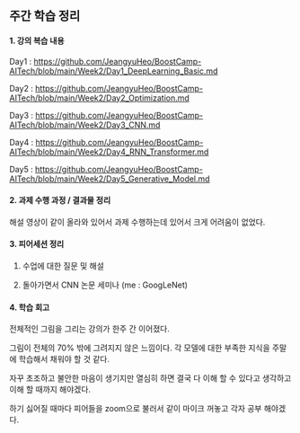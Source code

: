 ## 주간 학습 정리



#### 1. 강의 복습 내용

Day1 : https://github.com/JeangyuHeo/BoostCamp-AITech/blob/main/Week2/Day1_DeepLearning_Basic.md

Day2 : https://github.com/JeangyuHeo/BoostCamp-AITech/blob/main/Week2/Day2_Optimization.md

Day3 : https://github.com/JeangyuHeo/BoostCamp-AITech/blob/main/Week2/Day3_CNN.md

Day4 : https://github.com/JeangyuHeo/BoostCamp-AITech/blob/main/Week2/Day4_RNN_Transformer.md

Day5 : https://github.com/JeangyuHeo/BoostCamp-AITech/blob/main/Week2/Day5_Generative_Model.md



#### 2. 과제 수행 과정 / 결과물 정리

해설 영상이 같이 올라와 있어서 과제 수행하는데 있어서 크게 어려움이 없었다.



#### 3. 피어세션 정리

1. 수업에 대한 질문 및 해설

2. 돌아가면서 CNN 논문 세미나 (me : GoogLeNet)



#### 4. 학습 회고

전체적인 그림을 그리는 강의가 한주 간 이어졌다.

그림이 전체의 70% 밖에 그려지지 않은 느낌이다. 각 모델에 대한 부족한 지식을 주말에 학습해서 채워야 할 것 같다.

자꾸 초조하고 불안한 마음이 생기지만 열심히 하면 결국 다 이해 할 수 있다고 생각하고 이해 할 때까지 해야겠다.

하기 싫어질 때마다 피어들을 zoom으로 불러서 같이 마이크 꺼놓고 각자 공부 해야겠다.

